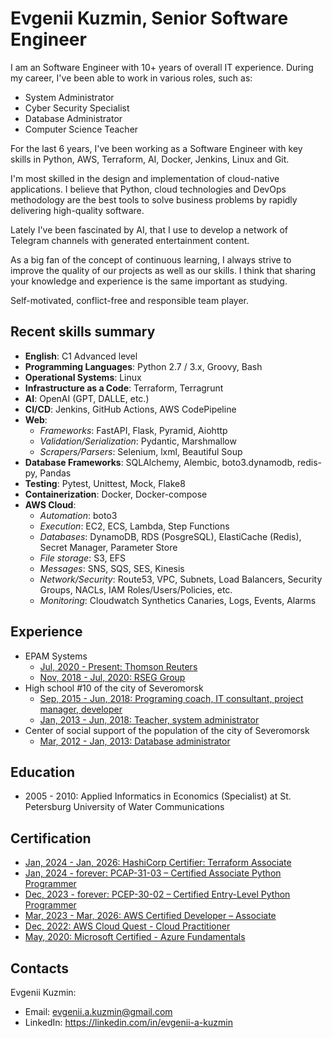 # Evgenii Kuzmin, Senior Software Engineer

I am an Software Engineer with 10+ years of overall IT experience. During my career, I've been able to work in various roles, such as:

- System Administrator
- Cyber Security Specialist
- Database Administrator
- Computer Science Teacher

For the last 6 years, I've been working as a Software Engineer with key skills in Python, AWS, Terraform, AI, Docker, Jenkins, Linux and Git.

I'm most skilled in the design and implementation of cloud-native applications. I believe that Python, cloud technologies and DevOps methodology are the best tools to solve business problems by rapidly delivering high-quality software.

Lately I've been fascinated by AI, that I use to develop a network of Telegram channels with generated entertainment content.

As a big fan of the concept of continuous learning, I always strive to improve the quality of our projects as well as our skills. I think that sharing your knowledge and experience is the same important as studying.

Self-motivated, conflict-free and responsible team player.

## Recent skills summary

- **English**: C1 Advanced level
- **Programming Languages**: Python 2.7 / 3.x, Groovy, Bash
- **Operational Systems**: Linux
- **Infrastructure as a Code**: Terraform, Terragrunt
- **AI**: OpenAI (GPT, DALLE, etc.)
- **CI/CD**: Jenkins, GitHub Actions, AWS CodePipeline
- **Web**:
  - *Frameworks*: FastAPI, Flask, Pyramid, Aiohttp
  - *Validation/Serialization*: Pydantic, Marshmallow
  - *Scrapers/Parsers*: Selenium, lxml, Beautiful Soup
- **Database Frameworks**: SQLAlchemy, Alembic, boto3.dynamodb, redis-py, Pandas
- **Testing**: Pytest, Unittest, Mock, Flake8
- **Containerization**: Docker, Docker-compose
- **AWS Cloud**:
  - *Automation*: boto3
  - *Execution*: EC2, ECS, Lambda, Step Functions
  - *Databases*: DynamoDB, RDS (PosgreSQL), ElastiCache (Redis), Secret Manager, Parameter Store
  - *File storage*: S3, EFS
  - *Messages*: SNS, SQS, SES, Kinesis
  - *Network/Security*: Route53, VPC, Subnets, Load Balancers, Security Groups, NACLs, IAM Roles/Users/Policies, etc.
  - *Monitoring*: Cloudwatch Synthetics Canaries, Logs, Events, Alarms

## Experience

- EPAM Systems
  - [Jul, 2020 - Present: Thomson Reuters](2020_tr.md)
  - [Nov, 2018 - Jul, 2020: RSEG Group](2018_rseg.md)
- High school #10 of the city of Severomorsk
  - [Sep, 2015 - Jun, 2018: Programing coach, IT consultant, project manager, developer](2015_scientific-advisor.md)
  - [Jan, 2013 - Jun, 2018: Teacher, system administrator](2013_school.md)
- Center of social support of the population of the city of Severomorsk
  - [Mar, 2012 - Jan, 2013: Database administrator](2012_social-service.md)

## Education

- 2005 - 2010: Applied Informatics in Economics (Specialist) at St. Petersburg University of Water Communications

## Certification

- [Jan, 2024 - Jan, 2026: HashiCorp Certifier: Terraform Associate](https://www.credly.com/badges/9fff4c70-dc2c-4675-b7e2-8c2c3db94c56/)
- [Jan, 2024 - forever: PCAP-31-03 – Certified Associate Python Programmer](https://www.credly.com/badges/7ed47180-d6a8-49eb-af01-28a24d97226e/)
- [Dec, 2023 - forever: PCEP-30-02 – Certified Entry-Level Python Programmer](https://www.credly.com/badges/2fe05dc0-b6ce-4547-ac29-dd349de28c27/)
- [Mar, 2023 - Mar, 2026: AWS Certified Developer – Associate](https://www.credly.com/badges/54fca773-6346-4e75-bb8d-4c366d1ca75c)
- [Dec, 2022: AWS Cloud Quest - Cloud Practitioner](https://www.credly.com/badges/98dd7b58-9d5e-41de-86c3-d583009e00e1)
- [May, 2020: Microsoft Certified - Azure Fundamentals](https://www.credly.com/badges/334154b0-fc5a-45c2-a212-d12455b23faf)

## Contacts

Evgenii Kuzmin:

- Email: <evgenii.a.kuzmin@gmail.com>
- LinkedIn: <https://linkedin.com/in/evgenii-a-kuzmin>
